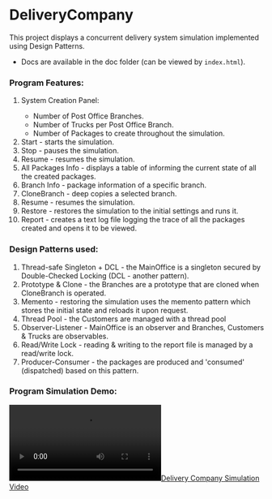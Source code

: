 # DeliveryCompany

This project displays a concurrent delivery system simulation implemented using Design Patterns.
* Docs are available in the doc folder (can be viewed by ```index.html```).

### Program Features:
<ol>
  <li>System Creation Panel:</li>
  <ul>
    <li>Number of Post Office Branches.</li>
    <li>Number of Trucks per Post Office Branch.</li>
    <li>Number of Packages to create throughout the simulation.</li>
  </ul>
  <li>Start - starts the simulation.</li>
  <li>Stop - pauses the simulation.</li>
  <li>Resume - resumes the simulation.</li>
  <li>All Packages Info - displays a table of informing the current state of all the created packages.</li>
  <li>Branch Info - package information of a specific branch.</li>
  <li>CloneBranch - deep copies a selected branch.</li>
  <li>Resume - resumes the simulation.</li>
  <li>Restore - restores the simulation to the initial settings and runs it.</li>
  <li>Report - creates a text log file logging the trace of all the packages created and opens it to be viewed.</li>
</ol>

### Design Patterns used:
<ol>
  <li>Thread-safe Singleton + DCL - the MainOffice is a singleton secured by Double-Checked Locking (DCL - another pattern).</li>
  <li>Prototype & Clone - the Branches are a prototype that are cloned when CloneBranch is operated.</li>
  <li>Memento - restoring the simulation uses the memento pattern which stores the initial state and reloads it upon request.</li>
  <li>Thread Pool - the Customers are managed with a thread pool</li>
  <li>Observer-Listener - MainOffice is an observer and Branches, Customers & Trucks are observables.</li>
  <li>Read/Write Lock - reading & writing to the report file is managed by a read/write lock.</li>
  <li>Producer-Consumer - the packages are produced and 'consumed' (dispatched) based on this pattern.</li>
</ol>

### Program Simulation Demo:
[![Delivery Company Simulation Video](https://user-images.githubusercontent.com/73055024/169673318-997d0ae4-6e61-4782-8a60-a8930d5e6cb6.mov)](https://user-images.githubusercontent.com/73055024/169673318-997d0ae4-6e61-4782-8a60-a8930d5e6cb6.mov)

